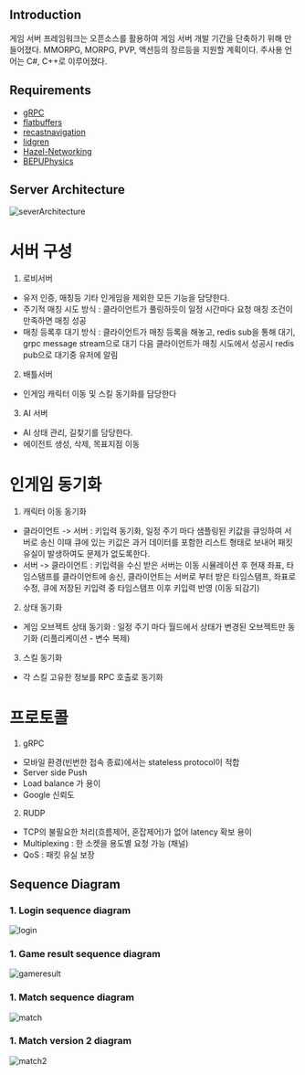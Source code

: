 ## Introduction

게임 서버 프레임워크는 오픈소스를 활용하여 게임 서버 개발 기간을 단축하기 위해 만들어졌다. MMORPG, MORPG, PVP, 액션등의 장르등을 지원할 계획이다. 주사용 언어는 C#, C++로 이루어졌다.

## Requirements

* [gRPC](https://github.com/grpc/grpc)
* [flatbuffers](https://github.com/google/flatbuffers)
* [recastnavigation](https://github.com/recastnavigation/recastnavigation)
* [lidgren](https://github.com/lidgren/lidgren-network-gen3)
* [Hazel-Networking](https://github.com/DarkRiftNetworking/Hazel-Networking)
* [BEPUPhysics](https://github.com/bepu/bepuphysics1)

## Server Architecture
![severArchitecture](https://user-images.githubusercontent.com/17477292/115057890-8e971280-9f1f-11eb-8043-6dbc64521900.png)
# 서버 구성
1) 로비서버
* 유저 인증, 매칭등 기타 인게임을 제외한 모든 기능을 담당한다.
* 주기적 매칭 시도 방식 :
 클라이언트가 풀링하듯이 일정 시간마다 요청 매칭 조건이 만족하면 매칭 성공
* 매칭 등록후 대기 방식 : 
 클라이언트가 매칭 등록을 해놓고, redis sub을 통해 대기, grpc message stream으로 대기
 다음 클라이언트가 매칭 시도에서 성공시 redis pub으로 대기중 유저에 알림

2) 배틀서버
* 인게임 캐릭터 이동 및 스킬 동기화를 담당한다

3) AI 서버
* AI 상태 관리, 길찾기를 담당한다.
* 에이전트 생성, 삭제, 목표지점 이동

# 인게임 동기화
1) 캐릭터 이동 동기화
* 클라이언트 -> 서버 : 키입력 동기화, 일정 주기 마다 샘플링된 키값을 큐잉하여 서버로 송신 이때 큐에 있는 키값은 과거 데이터를 포함한 리스트 형태로 보내어 패킷 유실이 발생하여도 문제가 없도록한다.
* 서버 -> 클라이언트 : 키입력을 수신 받은 서버는 이동 시뮬레이션 후 현재 좌표, 타임스탬프를 클라이언트에 송신, 클라이언트는 서버로 부터 받은 타임스탬프, 좌표로 수정, 큐에 저장된 키입력 중 타임스탬프 이후 키입력 반영 (이동  되감기)
2) 상태 동기화
* 게임 오브젝트 상태 동기화 : 일정 주기 마다 월드에서 상태가 변경된 오브젝트만 동기화 (리플리케이션 - 변수 복제)
3) 스킬 동기화
* 각 스킬 고유한 정보를 RPC 호출로 동기화 

# 프로토콜
1) gRPC
* 모바일 환경(빈번한 접속 종료)에서는 stateless protocol이 적합
* Server side Push
* Load balance 가 용이
* Google 신뢰도

2) RUDP
* TCP의 불필요한 처리(흐름제어, 혼잡제어)가 없어 latency 확보 용이
* Multiplexing : 한 소켓을 용도별 요청 가능 (채널)
* QoS : 패킷 유실 보장


## Sequence Diagram
### 1. Login sequence diagram
![login](https://user-images.githubusercontent.com/17477292/115049395-a4073f00-9f15-11eb-9a40-04d1922dec97.png)

### 1. Game result sequence diagram
![gameresult](https://user-images.githubusercontent.com/17477292/115050008-4a534480-9f16-11eb-83b3-864546550313.png)

### 1. Match sequence diagram
![match](https://user-images.githubusercontent.com/17477292/115050031-50492580-9f16-11eb-80f7-c55eae32d863.png)

### 1. Match version 2 diagram
![match2](https://user-images.githubusercontent.com/17477292/115050025-4e7f6200-9f16-11eb-958f-7e459fa23cc7.png)

